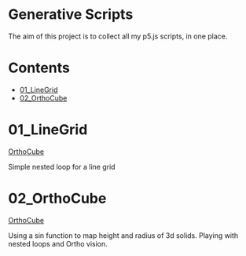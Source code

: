 # Generative Scripts

The aim of this project is to collect all my p5.js scripts, in one place.

# Contents

- [01_LineGrid](#01_LineGrid)
- [02_OrthoCube](#02_OrthoCube)

# 01_LineGrid

[OrthoCube](./01_OrthoCube)

Simple nested loop for a line grid

# 02_OrthoCube

[OrthoCube](./01_OrthoCube)

Using a sin function to map height and radius of 3d solids.
Playing with nested loops and Ortho vision.